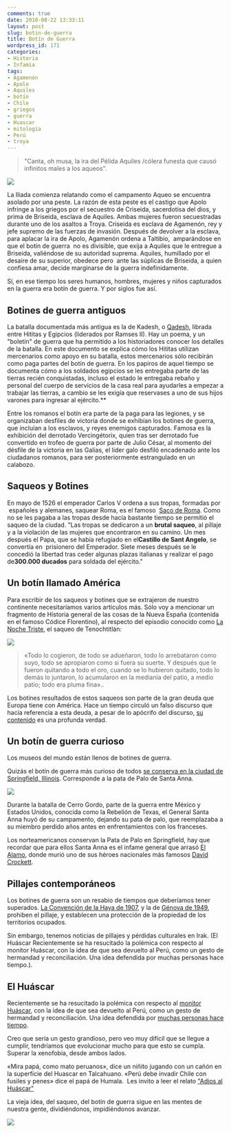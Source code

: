 ```yaml
---
comments: true
date: 2010-08-22 13:33:11
layout: post
slug: botin-de-guerra
title: Botín de Guerra
wordpress_id: 171
categories:
- Historia
- Infamia
tags:
- Agamenón
- Apolo
- Aquiles
- botín
- Chile
- griegos
- guerra
- Huascar
- mitología
- Perú
- troya
---
```





> "Canta, oh musa, la ira del Pélida Aquiles /cólera funesta que causó infinitos males a los aqueos".

![](/images/2010/08/pelea_aquiles_agamenon.jpg)

La Iliada comienza relatando como el campamento Aqueo se encuentra asolado por una peste. La razón de esta peste es el castigo que Apolo infringe a los griegos por el secuestro de Criseida, sacerdotisa del dios, y prima de Briseida, esclava de Aquiles. Ambas mujeres fueron secuestradas durante uno de los asaltos a Troya. Criseida es esclava de Agamenón, rey y jefe supremo de las fuerzas de invasión. Después de devolver a la esclava, para aplacar la ira de Apolo, Agamenón ordena a Taltibio,  amparándose en que el botín de guerra  no es divisible, que exija a Aquiles que le entregue a Briseida, valiéndose de su autoridad suprema. Aquiles, humillado por el desaire de su superior, obedece pero  ante las súplicas de Briseida, a quien confiesa amar, decide marginarse de la guerra indefinidamente.

Sí, en ese tiempo los seres humanos, hombres, mujeres y niños capturados en la guerra era botín de guerra. Y por siglos fue así.

## Botines de guerra antiguos

La batalla documentada más antigua es la de Kadesh, o [Qadesh](https://es.wikipedia.org/wiki/Batalla_de_Qadesh), librada entre Hititas y Egipcios (liderados por Ramses II). Hay un poema, y un "boletín" de guerra que ha permitido a los historiadores conocer los detalles de la batalla. En este documento se explica cómo los Hititas utilizan mercenarios como apoyo en su batalla, estos mercenarios sólo recibirán como paga partes del botín de guerra. En los papiros de aquel tiempo se documenta cómo a los soldados egipcios se les entregaba parte de las tierras recién conquistadas, incluso el estado le entregaba rebaño y personal del cuerpo de servicios de la casa real para ayudarles a empezar a trabajar las tierras, a cambio se les exigía que reservases a uno de sus hijos varones para ingresar al ejército.**

Entre los romanos el botín era parte de la paga para las legiones, y se organizaban desfiles de victoria donde se exhibían los botines de guerra, que incluían a los esclavos, y reyes enemigos capturados. Famosa es la exhibición del derrotado Vercingétorix, quien tras ser derrotado fue convertido en trofeo de guerra por parte de Julio César, al momento del désfile de la victoria en las Galias, el lider galo desfiló encadenado ante los ciudadanos romanos, para ser posteriormente estrangulado en un calabozo.

## Saqueos y Botines

En mayo de 1526 el emperador Carlos V ordena a sus tropas, formadas por  españoles y alemanes, saquear Roma, es el famoso  [Saco de Roma](http://es.wikipedia.org/wiki/Saco_de_Roma). Como no se les pagaba a las tropas desde hacía bastante tiempo se permitió el saqueo de la ciudad. "Las tropas se dedicaron a un **brutal saqueo**, al pillaje y a la violación de las mujeres que encontraron en su camino. Un mes después el Papa, que se había refugiado en el**Castillo de Sant Angelo**, se convertía en  prisionero del Emperador. Siete meses después se le concedió la libertad tras ceder algunas plazas italianas y realizar el pago de**300.000 ducados** para soldada del ejército."

## Un botín llamado América

Para escribir de los saqueos y botines que se extrajeron de nuestro continente necesitaríamos varios artículos más. Sólo voy a mencionar un fragmento de Historia general de las cosas de la Nueva España (contenida en el famoso Códice Florentino), al respecto del episodio conocido como [La Noche Triste](http://es.wikipedia.org/wiki/Noche_Triste), el saqueo de Tenochtitlán:


![](/images/2010/08/Matanza_templo2.jpg)

> «Todo lo cogieron, de todo se adueñaron, todo lo arrebataron como suyo, todo se apropiaron como si fuera su suerte. Y después que le fueron quitando a todo el oro, cuando se lo hubieron quitado, todo lo demás lo juntaron, lo acumularon en la medianía del patio, a medio patio; todo era pluma fina»..


Los botines resultados de estos saqueos son parte de la gran deuda que Europa tiene con América. Hace un tiempo circuló un falso discurso que hacía referencia a esta deuda, a pesar de lo apócrifo del discurso, [su contenido](https://www.elobservatodo.cl/admin/render/noticia/8150) es una profunda verdad.

## Un botín de guerra curioso

Los museos del mundo están llenos de botines de guerra.

Quizás el botín de guerra más curioso de todos [se conserva en la ciudad de Springfield, Illinois](https://www.roadsideamerica.com/story/18808). Corresponde a la pata de Palo de Santa Anna.

![](/images/2010/08/ILSPRsantaana_8860.jpg)

Durante la batalla de Cerro Gordo, parte de la guerra entre México y Estados Unidos, conocida como la Rebelión de Texas, el General Santa Anna huyó de su campamento, dejando su pata de palo, que reemplazaba a su miembro perdido años antes en enfrentamientos con los franceses.

Los norteamericanos conservan la Pata de Palo en Springfield, hay que recordar que para ellos Santa Anna es el infame general que arrasó [El Alamo](https://es.wikipedia.org/wiki/Batalla_de_El_%C3%81lamo), donde murió uno de sus héroes nacionales más famosos [David Crockett](https://es.wikipedia.org/wiki/David_Crockett).

## Pillajes contemporáneos

Los botines de guerra son un resabio de tiempos que deberíamos tener superados. [La Convención de la Haya de 1907](https://es.wikipedia.org/wiki/Conferencias_de_la_Haya_de_1899_y_1907), y la de [Génova de 1949](http://en.wikipedia.org/wiki/Fourth_Geneva_Convention), prohiben el pillaje, y establecen una protección de la propiedad de los territorios ocupados.

Sin embargo, tenemos noticias de pillajes y pérdidas culturales en Irak. (El Huáscar  Recientemente se ha resucitado la polémica con respecto al monitor Huáscar, con la idea de que sea devuelto al Perú, como un gesto de hermandad y reconciliación. Una idea defendida por muchas personas hace tiempo.).

## El Huáscar

Recientemente se ha resucitado la polémica con respecto al [monitor Huáscar](https://es.wikipedia.org/wiki/Monitor_Hu%C3%A1scar), con la idea de que sea devuelto al Perú, como un gesto de hermandad y reconciliación. Una idea defendida por [muchas personas hace tiempo](https://devolverelhuascar.blogia.com/).

Creo que sería un gesto grandioso, pero veo muy difícil que se llegue a cumplir, tendríamos que evolucionar mucho para que esto se cumpla. Superar la xenofobia, desde ambos lados.

«Mira papá, como mato peruanos», dice un niñito jugando con un cañón en la superficie del Huascar en Talcahuano. «Perú debe invadir Chile con fusiles y penes» dice el papá de Humala.  Les invito a leer el relato ["Adios al Huáscar"](https://cronicasperiodisticas.wordpress.com/2008/09/15/adios-al-huascar/)

La vieja idea, del saqueo, del botín de guerra sigue en las mentes de nuestra gente, dividiéndonos, impidiéndonos avanzar.

![](/images/2010/08/Huascar.jpg)
